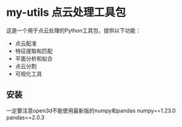# my-utils 点云处理工具包

这是一个用于点云处理的Python工具包，提供以下功能：

- 点云配准
- 特征提取和匹配
- 平面分析和拟合
- 点云分割
- 可视化工具

## 安装 
一定要注意open3d不能使用最新版的numpy和pandas
numpy==1.23.0
pandas==2.0.3

